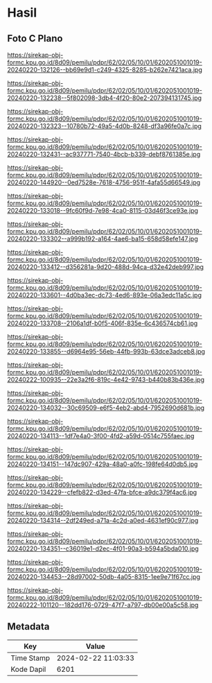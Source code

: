 # Hasil

## Foto C Plano

https://sirekap-obj-formc.kpu.go.id/8d09/pemilu/pdpr/62/02/05/10/01/6202051001019-20240220-132126--bb69e9d1-c249-4325-8285-b262e7421aca.jpg

https://sirekap-obj-formc.kpu.go.id/8d09/pemilu/pdpr/62/02/05/10/01/6202051001019-20240220-132238--5f802098-3db4-4f20-80e2-207394131745.jpg

https://sirekap-obj-formc.kpu.go.id/8d09/pemilu/pdpr/62/02/05/10/01/6202051001019-20240220-132323--10780b72-49a5-4d0b-8248-df3a96fe0a7c.jpg

https://sirekap-obj-formc.kpu.go.id/8d09/pemilu/pdpr/62/02/05/10/01/6202051001019-20240220-132431--ac937771-7540-4bcb-b339-debf8761385e.jpg

https://sirekap-obj-formc.kpu.go.id/8d09/pemilu/pdpr/62/02/05/10/01/6202051001019-20240220-144920--0ed7528e-7618-4756-951f-4afa55d66549.jpg

https://sirekap-obj-formc.kpu.go.id/8d09/pemilu/pdpr/62/02/05/10/01/6202051001019-20240220-133018--9fc60f9d-7e98-4ca0-8115-03d46f3ce93e.jpg

https://sirekap-obj-formc.kpu.go.id/8d09/pemilu/pdpr/62/02/05/10/01/6202051001019-20240220-133302--a999b192-a164-4ae6-ba15-658d58efe147.jpg

https://sirekap-obj-formc.kpu.go.id/8d09/pemilu/pdpr/62/02/05/10/01/6202051001019-20240220-133412--d356281a-9d20-488d-94ca-d32e42deb997.jpg

https://sirekap-obj-formc.kpu.go.id/8d09/pemilu/pdpr/62/02/05/10/01/6202051001019-20240220-133601--4d0ba3ec-dc73-4ed6-893e-06a3edc11a5c.jpg

https://sirekap-obj-formc.kpu.go.id/8d09/pemilu/pdpr/62/02/05/10/01/6202051001019-20240220-133708--2106a1df-b0f5-406f-835e-6c436574cb61.jpg

https://sirekap-obj-formc.kpu.go.id/8d09/pemilu/pdpr/62/02/05/10/01/6202051001019-20240220-133855--d6964e95-56eb-44fb-993b-63dce3adceb8.jpg

https://sirekap-obj-formc.kpu.go.id/8d09/pemilu/pdpr/62/02/05/10/01/6202051001019-20240222-100935--22e3a2f6-819c-4e42-9743-b440b83b436e.jpg

https://sirekap-obj-formc.kpu.go.id/8d09/pemilu/pdpr/62/02/05/10/01/6202051001019-20240220-134032--30c69509-e6f5-4eb2-abd4-7952690d681b.jpg

https://sirekap-obj-formc.kpu.go.id/8d09/pemilu/pdpr/62/02/05/10/01/6202051001019-20240220-134113--1df7e4a0-3f00-4fd2-a59d-0514c755faec.jpg

https://sirekap-obj-formc.kpu.go.id/8d09/pemilu/pdpr/62/02/05/10/01/6202051001019-20240220-134151--147dc907-429a-48a0-a0fc-198fe64d0db5.jpg

https://sirekap-obj-formc.kpu.go.id/8d09/pemilu/pdpr/62/02/05/10/01/6202051001019-20240220-134229--cfefb822-d3ed-47fa-bfce-a9dc379f4ac6.jpg

https://sirekap-obj-formc.kpu.go.id/8d09/pemilu/pdpr/62/02/05/10/01/6202051001019-20240220-134314--2df249ed-a71a-4c2d-a0ed-4631ef90c977.jpg

https://sirekap-obj-formc.kpu.go.id/8d09/pemilu/pdpr/62/02/05/10/01/6202051001019-20240220-134351--c36019e1-d2ec-4f01-90a3-b594a5bda010.jpg

https://sirekap-obj-formc.kpu.go.id/8d09/pemilu/pdpr/62/02/05/10/01/6202051001019-20240220-134453--28d97002-50db-4a05-8315-1ee9e71f67cc.jpg

https://sirekap-obj-formc.kpu.go.id/8d09/pemilu/pdpr/62/02/05/10/01/6202051001019-20240222-101120--182dd176-0729-47f7-a797-db00e00a5c58.jpg


## Metadata

| Key        | Value               |
| ---------- | ------------------- |
| Time Stamp | 2024-02-22 11:03:33 |
| Kode Dapil | 6201                |




